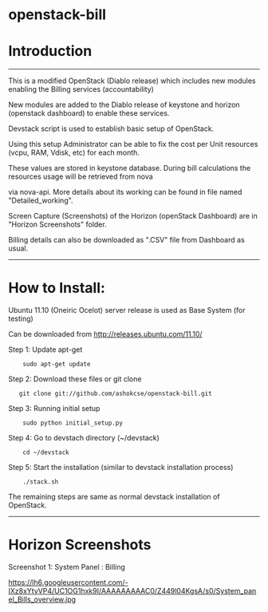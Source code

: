 openstack-bill
==============

Introduction 
=============
----------------------------------------------------------------------------------------------------------------------
This is a modified OpenStack (Diablo release) which includes new modules enabling the Billing services (accountability)  

New modules are added to the Diablo release of keystone and horizon (openstack dashboard) to enable these services.

Devstack script is used to establish basic setup of OpenStack. 



Using this setup Administrator can be able to fix the cost per Unit resources (vcpu, RAM, Vdisk, etc) for each month. 

These values are stored in keystone database. During bill calculations the resources usage will be retrieved from nova 

via nova-api. More details about its working can be found in file named "Detailed_working".


Screen Capture (Screenshots) of the Horizon (openStack Dashboard) are in "Horizon Screenshots" folder.

Billing details can also be downloaded as ".CSV" file from Dashboard as usual. 

-----------------------------------------------------------------------------------------------------------------------

How to Install:
===============

Ubuntu 11.10 (Oneiric Ocelot) server release is used as Base System (for testing) 

Can be downloaded from http://releases.ubuntu.com/11.10/

Step 1: Update apt-get

        sudo apt-get update
        
Step 2: Download these files or git clone 

       git clone git://github.com/ashokcse/openstack-bill.git
       
Step 3: Running initial setup

        sudo python initial_setup.py
        
Step 4: Go to devstach directory (~/devstack)

        cd ~/devstack
        
Step 5: Start the installation (similar to devstack installation process)

        ./stack.sh
        
The remaining steps are same as  normal devstack installation of OpenStack.

------------------------------------------------------------------------------------------------------------------------

Horizon Screenshots
===================

Screenshot 1: System Panel : Billing

https://lh6.googleusercontent.com/-IXz8xYtyVP4/UC1OG1hxk9I/AAAAAAAAAC0/Z449l04KgsA/s0/System_panel_Bills_overview.jpg
